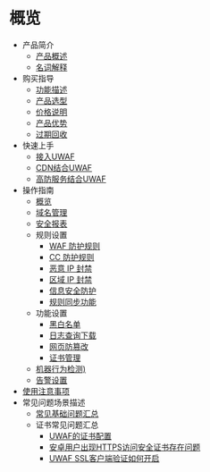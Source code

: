 # 概览

* 产品简介
    * [产品概述](security/uewaf/0concepts/00overview)
    * [名词解释](security/uewaf/0concepts/01name)
* 购买指导
    * [功能描述](security/uewaf/1product/10funtion)
    * [产品选型](security/uewaf/1product/11choose)
    * [价格说明](security/uewaf/1product/12price)
    * [产品优势](security/uewaf/1product/13battle)
    * [过期回收](security/uewaf/1product/14expire)
* 快速上手
    * [接入UWAF](security/uewaf/common/first)
    * [CDN结合UWAF](security/uewaf/common/cdn)
    * [高防服务结合UWAF](security/uewaf/common/ads)
* 操作指南
    * [概览](security/uewaf/opintro/black)
    * [域名管理](security/uewaf/opintro/domain)
    * [安全报表](security/uewaf/opintro/report)
    * 规则设置
        * [WAF 防护规则](security/uewaf/opintro/rules/custom)
        * [CC 防护规则](security/uewaf/opintro/rules/ccrule)
        * [恶意 IP 封禁](security/uewaf/opintro/rules/auto)
        * [区域 IP 封禁](security/uewaf/opintro/rules/area)
        * [信息安全防护](security/uewaf/opintro/rules/secmsg)
        * [规则同步功能](security/uewaf/opintro/rules/tbfuc)
    * 功能设置
        * [黑白名单](security/uewaf/opintro/config/bwlist)
        * [日志查询下载](security/uewaf/opintro/config/logsearch)
        * [网页防篡改](security/uewaf/opintro/config/websec)
        * [证书管理](security/uewaf/opintro/config/ssl)
    * [机器行为检测)](security/uewaf/opintro/bot)
    * [告警设置](security/uewaf/opintro/alert)
* [使用注意事项](security/uewaf/warning)
* 常见问题场景描述
    * [常见基础问题汇总](security/uewaf/faq/ques)
    * 证书常见问题汇总
        * [UWAF的证书配置](security/uewaf/faq/ssl/ssl1)
        * [安卓用户出现HTTPS访问安全证书存在问题](security/uewaf/faq/ssl/ssl2)
        * [UWAF SSL客户端验证如何开启](security/uewaf/faq/ssl/ssl3)

   
    
   
   
    
        

